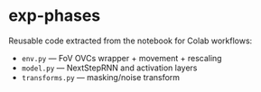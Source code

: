 # exp-phases

Reusable code extracted from the notebook for Colab workflows:
- `env.py` — FoV OVCs wrapper + movement + rescaling
- `model.py` — NextStepRNN and activation layers
- `transforms.py` — masking/noise transform